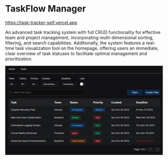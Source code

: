 # TaskFlow Manager

<https://task-tracker-self.vercel.app>

An advanced task tracking system with full CRUD functionality for effective team and project management, incorporating multi-dimensional sorting, filtering, and search capabilities. Additionally, the system features a real-time task visualization tool on the homepage, offering users an immediate, clear overview of task statuses to facilitate optimal management and prioritization.

![Home](assets/task-tracker.PNG)